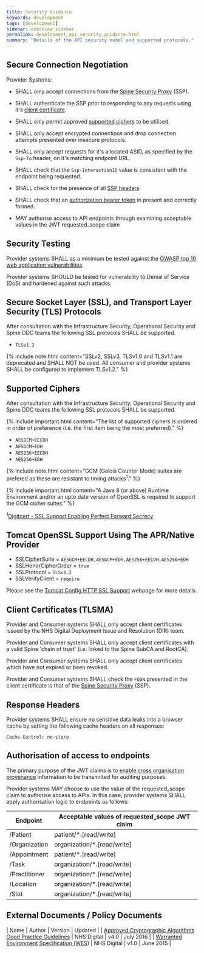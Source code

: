 ```yaml
---
title: Security Guidance
keywords: development
tags: [development]
sidebar: overview_sidebar
permalink: development_api_security_guidance.html
summary: "Details of the API security model and supported protocols."
---
```


## Secure Connection Negotiation ##

Provider Systems:

- SHALL only accept connections from the [Spine Security Proxy](integration_spine_security_proxy_implementation_guide.html) (SSP).

- SHALL authenticate the SSP prior to responding to any requests using it's [client certificate](development_api_security_guidance.html#client-certificates-tlsma).

- SHALL only permit approved [supported ciphers](development_api_security_guidance.html#supported-ciphers) to be utilised.

- SHALL only accept encrypted connections and drop connection attempts presented over insecure protocols.

- SHALL only accept requests for it's allocated ASID, as specified by the `Ssp-To` header,  on it's matching endpoint URL.

- SHALL check that the `Ssp-InteractionID` value is consistent with the endpoint being requested.

- SHALL check for the presence of all [SSP headers](integration_spine_security_proxy_implementation_guide.html#consumer)

- SHALL check that an [authorization bearer token](integration_cross_organisation_audit_and_provenance.html#json-web-tokens-jwt) in present and correctly formed.

- MAY authorise access to API endpoints through examining acceptable values in the JWT requested_scope claim

## Security Testing ##

Provider systems SHALL as a minimum be tested against the [OWASP top 10 web application vulnerabilities](https://www.owasp.org/index.php/Top_10_2013-Top_10).

Provider systems SHOULD be tested for vulnerability to Denial of Service (DoS) and hardened against such attacks.

## Secure Socket Layer (SSL), and Transport Layer Security (TLS) Protocols ##

After consultation with the Infrastructure Security, Operational Security and Spine DDC teams the following SSL protocols SHALL be supported.

- `TLSv1.2`

{% include note.html content="SSLv2, SSLv3, TLSv1.0 and TLSv1.1 are deprecated and SHALL NOT be used. All consumer and provider systems SHALL be configured to implement TLSv1.2." %}

## Supported Ciphers ##

After consultation with the Infrastructure Security, Operational Security and Spine DDC teams the following SSL protocols SHALL be supported.

{% include important.html content="The list of supported ciphers is ordered in order of preference (i.e. the first item being the most preferred)." %}

- `AESGCM+EECDH`
- `AESGCM+EDH`
- `AES256+EECDH`
- `AES256+EDH`

{% include note.html content="GCM (Galois Counter Mode) suites are prefered as these are resistant to timing attacks<sup>1</sup>." %}

{% include important.html content="A Java 8 (or above) Runtime Environment and/or an upto date version of OpenSSL is required to support the GCM cipher suites." %}

<sup>1</sup>[Digitcert - SSL Support Enabling Perfect Forward Secrecy](https://www.digicert.com/ssl-support/ssl-enabling-perfect-forward-secrecy.htm)

## Tomcat OpenSSL Support Using The APR/Native Provider ##

- SSLCipherSuite = `AESGCM+EECDH,AESGCM+EDH,AES256+EECDH,AES256+EDH`
- SSLHonorCipherOrder = `true`
- SSLProtocol = `TLSv1.2`
- SSLVerifyClient = `require`

Please see the [Tomcat Config HTTP SSL Support](https://tomcat.apache.org/tomcat-8.0-doc/config/http.html#SSL_Support) webpage for more details.

## Client Certificates (TLSMA) ##

Provider and Consumer systems SHALL only accept client certificates issued by the NHS Digital Deployment Issue and Resolution (DIR) team.

Provider and Consumer systems SHALL only accept client certificates with a valid Spine 'chain of trust' (i.e. linked to the Spine SubCA and RootCA).

Provider and Consumer systems SHALL only accept client certificates which have not expired or been revoked.

Provider and Consumer systems SHALL check the `FQDN` presented in the client certificate is that of the [Spine Security Proxy](integration_spine_security_proxy_implementation_guide.html) (SSP).

## Response Headers ##

Provider systems SHALL ensure no sensitive data leaks into a browser cache by setting the following cache headers on all responses:

```http
Cache-Control: no-store
```


## Authorisation of access to endpoints ##

The primary purpose of the JWT claims is to [enable cross organisation provenance](integration_cross_organisation_audit_and_provenance.html#cross-organisation-audit--provenance-transport) information to be transmitted for auditing purposes.

Provider systems MAY choose to use the value of the requested_scope claim to authorise access to APIs. In this case, provider systems SHALL apply authorisation logic to endpoints as follows:

| Endpoint | Acceptable values of requested_scope JWT claim |
|-------- | -----------------------------------|
| /Patient | patient/*.[read/write] |
| /Organization | organization/*.[read/write] |
| /Appointment |patient/*.[read/write] |
| /Task | organization/*.[read/write] |
| /Practitioner | organization/*.[read/write] |
| /Location | organization/*.[read/write] |
| /Slot | organization/*.[read/write] |


## External Documents / Policy Documents ##

| Name | Author | Version | Updated |
| [Approved Cryptographic Algorithms Good Practice Guidelines](http://webarchive.nationalarchives.gov.uk/20161021125701/http:/systems.digital.nhs.uk/infogov/security/infrasec/gpg/acs.pdf) | NHS Digital | v4.0 | July 2016 |
| [Warranted Environment Specification (WES)](https://digital.nhs.uk/spine/technical-information-warranted-environment-specification) | NHS Digital | v1.0 | June 2015 |